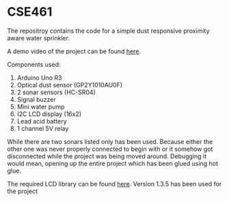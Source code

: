 # CSE461
The repositroy contains the code for a simple dust responsive proximity aware water sprinkler.

A demo video of the project can be found [here](https://youtu.be/iyoZcHU2n-o?t=1m20s).

Components used:
1.	Arduino Uno R3
2.	Optical dust sensor (GP2Y1010AU0F)
3.	2 sonar sensors (HC-SR04)
4.	Signal buzzer
5.	Mini water pump
6.	I2C LCD display (16x2)
7.	Lead acid battery
8.	1 channel 5V relay

While there are two sonars listed only has been used. Because either the other one was never properly connected to begin with or it somehow got disconnected while the project was being moved around. Debugging it would mean, opening up the entire project which has been glued using hot glue. 

The required LCD library can be found [here](https://bitbucket.org/fmalpartida/new-liquidcrystal/downloads/). Version 1.3.5 has been used for the project
